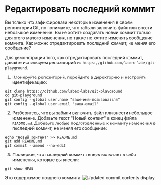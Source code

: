 # Редактировать последний коммит

Вы только что зафиксировали некоторые изменения в своем репозитории Git, но понимаете, что забыли включить файл или внести небольшое изменение. Вы не хотите создавать новый коммит только для этого малого изменения, но также не хотите изменять сообщение коммита. Как можно отредактировать последний коммит, не меняя его сообщение?

Для демонстрации того, как отредактировать последний коммит, давайте используем репозиторий из `https://github.com/labex-labs/git-playground`.

1. Клонируйте репозиторий, перейдите в директорию и настройте идентификацию:

```shell
git clone https://github.com/labex-labs/git-playground
cd git-playground
git config --global user.name "ваше-имя-пользователя"
git config --global user.email "ваша-email"
```

2. Разберитесь, что вы забыли включить файл или внести небольшое изменение. Добавьте текст "Новый контент" в конец файла `README.md`. Добавьте любые подготовленные к коммиту изменения в последний коммит, не меняя его сообщение:

```shell
echo "Новый контент" >> README.md
git add README.md
git commit --amend --no-edit
```

3. Проверьте, что последний коммит теперь включает в себя изменения, которые вы внесли:

```shell
git show HEAD
```

Это содержимое позднего коммита:
![Updated commit contents display](../assets/challenge-update-commit-contents.png)
